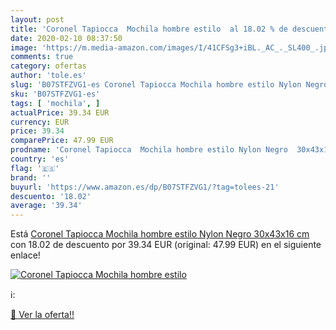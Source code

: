 ```yaml
---
layout: post
title: 'Coronel Tapiocca  Mochila hombre estilo  al 18.02 % de descuento'
date: 2020-02-10 08:37:50
image: 'https://m.media-amazon.com/images/I/41CFSg3+iBL._AC_._SL400_.jpg'
comments: true
category: ofertas
author: 'tole.es'
slug: 'B07STFZVG1-es Coronel Tapiocca Mochila hombre estilo Nylon Negro...'
sku: 'B07STFZVG1-es'
tags: [ 'mochila', ]
actualPrice: 39.34 EUR
currency: EUR
price: 39.34
comparePrice: 47.99 EUR
prodname: 'Coronel Tapiocca  Mochila hombre estilo Nylon Negro  30x43x16 cm'
country: 'es'
flag: '🇪🇸'
brand: ''
buyurl: 'https://www.amazon.es/dp/B07STFZVG1/?tag=tolees-21'
descuento: '18.02'
average: '39.34'
---
```


Está [Coronel Tapiocca  Mochila hombre estilo Nylon Negro  30x43x16 cm](https://www.amazon.es/dp/B07STFZVG1/?tag=tolees-21) con 18.02 de descuento por 39.34 EUR (original: 47.99 EUR) en el siguiente enlace!

[![Coronel Tapiocca  Mochila hombre estilo ](https://m.media-amazon.com/images/I/41CFSg3+iBL._AC_._SL400_.jpg)](https://www.amazon.es/dp/B07STFZVG1/?tag=tolees-21)

ℹ️:


[🛒 Ver la oferta!!](https://www.amazon.es/dp/B07STFZVG1/?tag=tolees-21)
